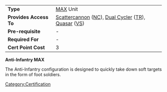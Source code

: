 |                        |                                                                                                                                                                          |
| ---------------------- | ------------------------------------------------------------------------------------------------------------------------------------------------------------------------ |
| **Type**               | [MAX](Mechanized_Assault_Exo-Suit.md) Unit                                                                                                                               |
| **Provides Access To** | [Scattercannon](Scattercannon.md) ([NC](New_Conglomerate.md)), [Dual Cycler](Dual-Cycler.md) ([TR](Terran_Republic.md)), [Quasar](Quasar.md) ([VS](Vanu_Sovereignty.md)) |
| **Pre-requisite**      | \-                                                                                                                                                                       |
| **Required For**       | \-                                                                                                                                                                       |
| **Cert Point Cost**    | 3                                                                                                                                                                        |

**Anti-Infantry MAX**

The Anti-Infantry configuration is designed to quickly take down soft
targets in the form of foot soldiers.

[Category:Certification](Category:Certification.md)

